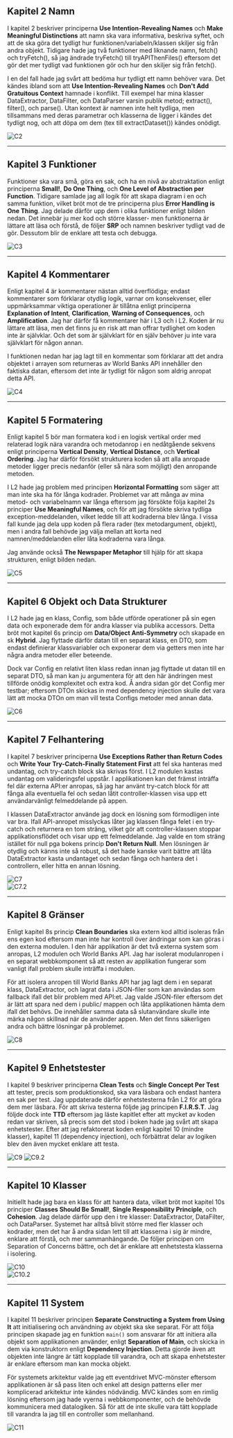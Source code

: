 <!-- Screenshots från kod för varje kapitel! -->
## Kapitel 2 Namn
I kapitel 2 beskriver principerna **Use Intention-Revealing Names** och **Make Meaningful Distinctions** att namn ska vara informativa, beskriva syftet, och att de ska göra det tydligt hur funktionen/variabeln/klassen skiljer sig från andra objekt. Tidigare hade jag två funktioner med liknande namn, fetch() och tryFetch(), så jag ändrade tryFetch() till tryAPIThenFiles() eftersom det gör det mer tydligt vad funktionen gör och hur den skiljer sig från fetch().  
  
I en del fall hade jag svårt att bedöma hur tydligt ett namn behöver vara. Det kändes ibland som att **Use Intention-Revealing Names** och **Don't Add Gratuitous Context** hamnade i konflikt. Till exempel har mina klasser DataExtractor, DataFilter, och DataParser varsin publik metod; extract(), filter(), och parse(). Utan kontext är namnen inte helt tydliga, men tillsammans med deras parametrar och klasserna de ligger i kändes det tydligt nog, och att döpa om dem (tex till extractDataset()) kändes onödigt.  
    
![C2](/images/code/chapter2.png)

---
## Kapitel 3 Funktioner
Funktioner ska vara små, göra en sak, och ha en nivå av abstraktation enligt principerna **Small!**, **Do One Thing**, och **One Level of Abstraction per Function**. Tidigare samlade jag all logik för att skapa diagram i en och samma funktion, vilket bröt mot de tre principerna plus **Error Handling is One Thing**. Jag delade därför upp dem i olika funktioner enligt bilden nedan. Det innebär ju mer kod och större klasser- men funktionerna är lättare att läsa och förstå, de följer **SRP** och namnen beskriver tydligt vad de gör. Dessutom blir de enklare att testa och debugga.  
  
![C3](/images/code/chapter3.png)
  
---
## Kapitel 4 Kommentarer
Enligt kapitel 4 är kommentarer nästan alltid överflödiga; endast kommentarer som förklarar otydlig logik, varnar om konsekvenser, eller uppmärksammar viktiga operationer är tillåtna enligt principerna **Explanation of Intent**, **Clarification**, **Warning of Consequences**, och **Amplification**. Jag har därför få kommentarer här i L3 och i L2. Koden är nu lättare att läsa, men det finns ju en risk att man offrar tydlighet om koden inte är självklar. Och det som är självklart för en själv behöver ju inte vara självklart för någon annan.  
  
I funktionen nedan har jag lagt till en kommentar som förklarar att det andra objektet i arrayen som returneras av World Banks API innehåller den faktiska datan, eftersom det inte är tydligt för någon som aldrig anropat detta API.  
  
![C4](/images/code/chapter4.png)
  
---
## Kapitel 5 Formatering
Enligt kapitel 5 bör man formatera kod i en logisk vertikal order med relaterad logik nära varandra och metodanrop i en nedåtgående sekvens enligt principerna **Vertical Density**, **Vertical Distance**, och **Vertical Ordering**. Jag har därför försökt strukturera koden så att alla anropade metoder ligger precis nedanför (eller så nära som möjligt) den anropande metoden.  
  
I L2 hade jag problem med principen **Horizontal Formatting** som säger att man inte ska ha för långa kodrader. Problemet var att många av mina metod- och variabelnamn var långa eftersom jag försökte följa kapitel 2s principer **Use Meaningful Names**, och för att jag försökte skriva tydliga exception-meddelanden, vilket ledde till att kodraderna blev långa. I vissa fall kunde jag dela upp koden på flera rader (tex metodargument, objekt), men i andra fall behövde jag välja mellan att korta ned namnen/meddelanden eller låta kodraderna vara långa.  
  
Jag använde också **The Newspaper Metaphor** till hjälp för att skapa strukturen, enligt bilden nedan.
  
![C5](/images/code/chapter5.png)
  
---
## Kapitel 6 Objekt och Data Strukturer
I L2 hade jag en klass, Config, som både utförde operationer på sin egen data och exponerade dem för andra klasser via publika accessors. Detta bröt mot kapitel 6s princip om **Data/Object Anti-Symmetry** och skapade en sk **Hybrid**. Jag flyttade därför datan till en separat klass, en DTO, som endast definierar klassvariabler och exponerar dem via getters men inte har några andra metoder eller beteende.  
  
Dock var Config en relativt liten klass redan innan jag flyttade ut datan till en separat DTO, så man kan ju argumentera för att den här ändringen mest tillförde onödig komplexitet och extra kod. Å andra sidan gör det Config mer testbar; eftersom DTOn skickas in med dependency injection skulle det vara lätt att mocka DTOn om man vill testa Configs metoder med annan data.  
  
![C6](/images/code/chapter6.png)
  
---
## Kapitel 7 Felhantering
I kapitel 7 beskriver principerna **Use Exceptions Rather than Return Codes** och **Write Your Try-Catch-Finally Statement First** att fel ska hanteras med undantag, och try-catch block ska skrivas först. I L2 modulen kastas undantag om valideringsfel uppstår. I applikationen kan det främst inträffa fel där externa API:er anropas, så jag har använt try-catch block för att fånga alla eventuella fel och sedan låtit controller-klassen visa upp ett användarvänligt felmeddelande på appen.  
  
I klassen DataExtractor använde jag dock en lösning som förmodligen inte var bra. Ifall API-anropet misslyckas låter jag klassen fånga felet i en try-catch och returnera en tom sträng, vilket gör att controller-klassen stoppar applikationsflödet och visar upp ett felmeddelande. Jag valde en tom sträng istället för null pga bokens princip **Don't Return Null**. Men lösningen är otydlig och känns inte så robust, så det hade kanske varit bättre att låta DataExtractor kasta undantaget och sedan fånga och hantera det i controllern, eller hitta en annan lösning.  
  
![C7](/images/code/chapter7.png)  
![C7.2](/images/code/chapter7_2.png)

---
## Kapitel 8 Gränser
Enligt kapitel 8s princip **Clean Boundaries** ska extern kod alltid isoleras från ens egen kod eftersom man inte har kontroll över ändringar som kan göras i den externa modulen. I den här applikation är det två externa system som anropas, L2 modulen och World Banks API. Jag har isolerat modulanropen i en separat webbkomponent så att resten av applikation fungerar som vanligt ifall problem skulle inträffa i modulen.  
  
För att isolera anropen till World Banks API har jag lagt dem i en separat klass, DataExtractor, och lagrat data i JSON-filer som kan användas som fallback ifall det blir problem med API:et. Jag valde JSON-filer eftersom det är lätt att spara ned dem i public/ mappen och låta applikationen hämta dem ifall det behövs. De innehåller samma data så slutanvändare skulle inte märka någon skillnad när de använder appen. Men det finns säkerligen andra och bättre lösningar på problemet.  
  
![C8](/images/code/chapter8.png)
  
---
## Kapitel 9 Enhetstester  
I kapitel 9 beskriver principerna **Clean Tests** och **Single Concept Per Test** att tester, precis som produktionskod, ska vara läsbara och endast hantera en sak per test. Jag uppdaterade därför enhetstesterna från L2 för att göra dem mer läsbara. För att skriva testerna följde jag principen **F.I.R.S.T**. Jag följde dock inte **TTD** eftersom jag läste kapitlet efter att mycket av koden redan var skriven, så precis som det stod i boken hade jag svårt att skapa enhetstester. Efter att jag refaktorerat koden enligt kapitel 10 (mindre klasser), kapitel 11 (dependency injection), och förbättrat delar av logiken blev den även mycket enklare att testa.  
  
![C9](/images/code/chapter9.png)
![C9.2](/images/code/chapter9_2.png)

---
## Kapitel 10 Klasser
Initiellt hade jag bara en klass för att hantera data, vilket bröt mot kapitel 10s principer **Classes Should Be Small!**, **Single Responsibility Principle**, och **Cohesion**. Jag delade därför upp den i tre klasser: DataExtractor, DataFilter, och DataParser. Systemet har alltså blivit större med fler klasser och kodrader, men det har å andra sidan lett till att klasserna i sig är mindre, enklare att förstå, och mer sammanhängande. De följer principen om Separation of Concerns bättre, och det är enklare att enhetstesta klasserna i isolering. 
  
![C10](/images/code/chapter10.png)  
![C10.2](/images/code/chapter10_2.png)

---
## Kapitel 11 System
I kapitel 11 beskriver principen **Separate Constructing a System from Using It** att initialisering och användning av objekt ska ske separat. För att följa principen skapade jag en funktion ```main()``` som ansvarar för att initiera alla objekt som applikationen använder, enligt **Separation of Main**, och skicka in dem via konstruktorn enligt **Dependency Injection**. Detta gjorde även att objekten inte längre är tätt kopplade till varandra, och att skapa enhetstester är enklare eftersom man kan mocka objekt.  
  
För systemets arkitektur valde jag ett eventdrivet MVC-mönster eftersom applikationen är så pass liten och enkel att design patterns eller mer komplicerad arkitektur inte kändes nödvändig. MVC kändes som en rimlig lösning eftersom jag hade vyerna i webbkomponenter, och de behövde kommunicera med datalogiken. Så för att de inte skulle vara tätt kopplade till varandra la jag till en controller som mellanhand.  
  
![C11](/images/code/chapter11.png)